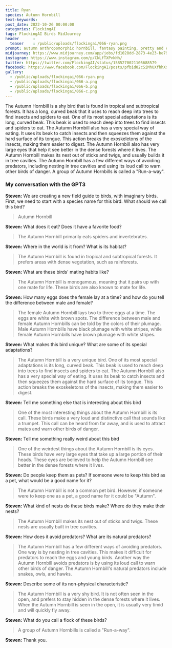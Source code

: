 ```yaml
---
title: Ryan
species: Autumn Hornbill
text-keywords: 
post_date: 2022-10-26 00:00:00
categories: FlockingAI
tags: FlockingAI Birds MidJourney 
header      :
  teaser    : /public/uploads/flockingai/066-ryan.png
prompt: autumn anthropomorphic hornbill, fantasy painting, pretty and expressive eyes, ornate costume, elegant, mythical, ethereal, intricate, elaborate, hyperrealism, hyper detailed, strong expressiveness and emotionality,, 8K, Ultra Realistic, high octane, ultra resolution, amazing detail, perfection, In frame, photorealistic, cinematic lighting, visual clarity, UHD, 32k, 3D shading, Tone Mapping, Ray Tracing , Crystalline, Lumen Reflections, Super-Resolution, gigapixel, color grading, retouch, enhanced, PBR, Blender, Procreate, zBrush, Unreal Engine 5, Cinema 4D, Adobe After Effects, 3DCG, cinematic, volumetric, dramatic, neon lighting, wide angle lens
midjourney: https://www.midjourney.com/app/jobs/fd1028dd-2873-4e23-be79-b961cc46f83c
instagram: https://www.instagram.com/p/CkLfTXPvkNh/
twitter: https://twitter.com/FlockingAI/status/1585270021105688579
facebook: https://www.facebook.com/FlockingAI/posts/pfbid02cSiMhUXfhhXxk2KzCxVpy3jxTXb4qYzWrF6tUYeNgjgsYeV3YLu5dpgDvQmeBDXtl
gallery: 
  - /public/uploads/flockingai/066-ryan.png
  - /public/uploads/flockingai/066-a.png
  - /public/uploads/flockingai/066-b.png
  - /public/uploads/flockingai/066-c.png
---
```


The Autumn Hornbill is a shy bird that is found in tropical and subtropical forests. It has a long, curved beak that it uses to reach deep into trees to find insects and spiders to eat. One of its most special adaptations is its long, curved beak. This beak is used to reach deep into trees to find insects and spiders to eat. The Autumn Hornbill also has a very special way of eating. It uses its beak to catch insects and then squeezes them against the hard surface of its tongue. This action breaks the exoskeletons of the insects, making them easier to digest. The Autumn Hornbill also has very large eyes that help it see better in the dense forests where it lives. The Autumn Hornbill makes its nest out of sticks and twigs, and usually builds it in tree cavities. The Autumn Hornbill has a few different ways of avoiding predators, including nesting in tree cavities and using its loud call to warn other birds of danger. A group of Autumn Hornbills is called a "Run-a-way".

### My conversation with the GPT3

**Steven:** We are creating a new field guide to birds, with imaginary birds. First, we need to start with a species name for this bird. What should we call this bird?

> Autumn Hornbill

**Steven:** What does it eat? Does it have a favorite food?

> The Autumn Hornbill primarily eats spiders and invertebrates.

**Steven:** Where in the world is it from? What is its habitat?

> The Autumn Hornbill is found in tropical and subtropical forests. It prefers areas with dense vegetation, such as rainforests.

**Steven:** What are these birds' mating habits like?

> The Autumn Hornbill is monogamous, meaning that it pairs up with one mate for life. These birds are also known to mate for life.

**Steven:** How many eggs does the female lay at a time? and how do you tell the difference between male and female?

> The female Autumn Hornbill lays two to three eggs at a time. The eggs are white with brown spots. The difference between male and female Autumn Hornbills can be told by the colors of their plumage. Male Autumn Hornbills have black plumage with white stripes, while female Autumn Hornbills have brown plumage with white stripes.

**Steven:** What makes this bird unique? What are some of its special adaptations?

> The Autumn Hornbill is a very unique bird. One of its most special adaptations is its long, curved beak. This beak is used to reach deep into trees to find insects and spiders to eat. The Autumn Hornbill also has a very special way of eating. It uses its beak to catch insects and then squeezes them against the hard surface of its tongue. This action breaks the exoskeletons of the insects, making them easier to digest.

**Steven:** Tell me something else that is interesting about this bird

> One of the most interesting things about the Autumn Hornbill is its call. These birds make a very loud and distinctive call that sounds like a trumpet. This call can be heard from far away, and is used to attract mates and warn other birds of danger.

**Steven:** Tell me something really weird about this bird

> One of the weirdest things about the Autumn Hornbill is its eyes. These birds have very large eyes that take up a large portion of their heads. These eyes are believed to help the Autumn Hornbill see better in the dense forests where it lives.

**Steven:** Do people keep them as pets? If someone were to keep this bird as a pet, what would be a good name for it?

> The Autumn Hornbill is not a common pet bird. However, if someone were to keep one as a pet, a good name for it could be "Autumn".

**Steven:** What kind of nests do these birds make? Where do they make their nests?

> The Autumn Hornbill makes its nest out of sticks and twigs. These nests are usually built in tree cavities.

**Steven:** How does it avoid predators? What are its natural predators?

> The Autumn Hornbill has a few different ways of avoiding predators. One way is by nesting in tree cavities. This makes it difficult for predators to reach the eggs and young birds. Another way the Autumn Hornbill avoids predators is by using its loud call to warn other birds of danger. The Autumn Hornbill's natural predators include snakes, owls, and hawks.

**Steven:** Describe some of its non-physical characteristic?

> The Autumn Hornbill is a very shy bird. It is not often seen in the open, and prefers to stay hidden in the dense forests where it lives. When the Autumn Hornbill is seen in the open, it is usually very timid and will quickly fly away.

**Steven:** What do you call a flock of these birds?

> A group of Autumn Hornbills is called a "Run-a-way".

**Steven:** Thank you.
